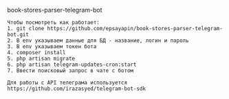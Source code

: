 <p>
	book-stores-parser-telegram-bot
	
	Чтобы посмотреть как работает:
	1. git clone https://github.com/epsayapin/book-stores-parser-telegram-bot.git
    2. В env указываем данные для БД - название, логин и пароль
    3. В env указываем токен бота
    4. composer install
    5. php artisan migrate
    6. php artisan telegram-updates-cron:start
    7. Ввести поисковый запрос в чате с ботом
    
    Для работы с API телеграма используется https://github.com/irazasyed/telegram-bot-sdk
</p>

## 